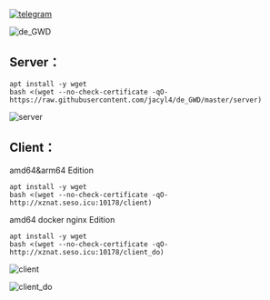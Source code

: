 [![telegram](https://i.loli.net/2019/10/23/Ol9PX7io5b3hZsz.png)](https://t.me/de_GWD)


![de_GWD](https://i.loli.net/2020/01/11/sdkcwNLE26ifhXF.png)

## Server：

```
apt install -y wget
bash <(wget --no-check-certificate -qO- https://raw.githubusercontent.com/jacyl4/de_GWD/master/server)
```
![server](https://i.loli.net/2020/01/06/kLZl8XG2KvOcaBd.png)

## Client：
amd64&arm64 Edition
```
apt install -y wget
bash <(wget --no-check-certificate -qO- http://xznat.seso.icu:10178/client)
```


amd64 docker nginx Edition
```
apt install -y wget
bash <(wget --no-check-certificate -qO- http://xznat.seso.icu:10178/client_do)
```

![client](https://i.loli.net/2020/01/11/4o6fJYW2iVHvKR9.png)


![client_do](https://i.loli.net/2020/01/11/eYZWOkDwBjm7EdN.png)

